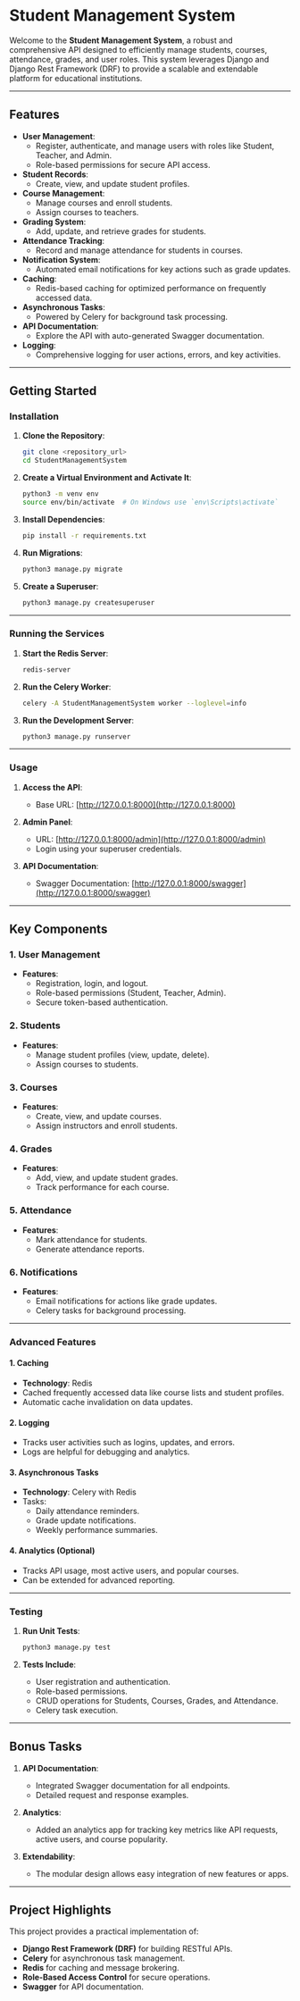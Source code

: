 # Student Management System

Welcome to the **Student Management System**, a robust and comprehensive API designed to efficiently manage students, courses, attendance, grades, and user roles. This system leverages Django and Django Rest Framework (DRF) to provide a scalable and extendable platform for educational institutions.

---

## Features

- **User Management**:
  - Register, authenticate, and manage users with roles like Student, Teacher, and Admin.
  - Role-based permissions for secure API access.
- **Student Records**:
  - Create, view, and update student profiles.
- **Course Management**:
  - Manage courses and enroll students.
  - Assign courses to teachers.
- **Grading System**:
  - Add, update, and retrieve grades for students.
- **Attendance Tracking**:
  - Record and manage attendance for students in courses.
- **Notification System**:
  - Automated email notifications for key actions such as grade updates.
- **Caching**:
  - Redis-based caching for optimized performance on frequently accessed data.
- **Asynchronous Tasks**:
  - Powered by Celery for background task processing.
- **API Documentation**:
  - Explore the API with auto-generated Swagger documentation.
- **Logging**:
  - Comprehensive logging for user actions, errors, and key activities.

---

## Getting Started

### Installation

1. **Clone the Repository**:
   ```bash
   git clone <repository_url>
   cd StudentManagementSystem
   ```

2. **Create a Virtual Environment and Activate It**:
   ```bash
   python3 -m venv env
   source env/bin/activate  # On Windows use `env\Scripts\activate`
   ```

3. **Install Dependencies**:
   ```bash
   pip install -r requirements.txt
   ```

4. **Run Migrations**:
   ```bash
   python3 manage.py migrate
   ```

5. **Create a Superuser**:
   ```bash
   python3 manage.py createsuperuser
   ```

---

### Running the Services

1. **Start the Redis Server**:
   ```bash
   redis-server
   ```

2. **Run the Celery Worker**:
   ```bash
   celery -A StudentManagementSystem worker --loglevel=info
   ```

3. **Run the Development Server**:
   ```bash
   python3 manage.py runserver
   ```

---

### Usage

1. **Access the API**:
   - Base URL: [http://127.0.0.1:8000](http://127.0.0.1:8000)

2. **Admin Panel**:
   - URL: [http://127.0.0.1:8000/admin](http://127.0.0.1:8000/admin)
   - Login using your superuser credentials.

3. **API Documentation**:
   - Swagger Documentation: [http://127.0.0.1:8000/swagger](http://127.0.0.1:8000/swagger)

---

## Key Components

### 1. User Management
- **Features**:
  - Registration, login, and logout.
  - Role-based permissions (Student, Teacher, Admin).
  - Secure token-based authentication.

### 2. Students
- **Features**:
  - Manage student profiles (view, update, delete).
  - Assign courses to students.

### 3. Courses
- **Features**:
  - Create, view, and update courses.
  - Assign instructors and enroll students.

### 4. Grades
- **Features**:
  - Add, view, and update student grades.
  - Track performance for each course.

### 5. Attendance
- **Features**:
  - Mark attendance for students.
  - Generate attendance reports.

### 6. Notifications
- **Features**:
  - Email notifications for actions like grade updates.
  - Celery tasks for background processing.

---

### Advanced Features

#### 1. Caching
- **Technology**: Redis
- Cached frequently accessed data like course lists and student profiles.
- Automatic cache invalidation on data updates.

#### 2. Logging
- Tracks user activities such as logins, updates, and errors.
- Logs are helpful for debugging and analytics.

#### 3. Asynchronous Tasks
- **Technology**: Celery with Redis
- Tasks:
  - Daily attendance reminders.
  - Grade update notifications.
  - Weekly performance summaries.

#### 4. Analytics (Optional)
- Tracks API usage, most active users, and popular courses.
- Can be extended for advanced reporting.

---

### Testing

1. **Run Unit Tests**:
   ```bash
   python3 manage.py test
   ```

2. **Tests Include**:
   - User registration and authentication.
   - Role-based permissions.
   - CRUD operations for Students, Courses, Grades, and Attendance.
   - Celery task execution.

---

## Bonus Tasks

1. **API Documentation**:
   - Integrated Swagger documentation for all endpoints.
   - Detailed request and response examples.

2. **Analytics**:
   - Added an analytics app for tracking key metrics like API requests, active users, and course popularity.

3. **Extendability**:
   - The modular design allows easy integration of new features or apps.

---

## Project Highlights

This project provides a practical implementation of:
- **Django Rest Framework (DRF)** for building RESTful APIs.
- **Celery** for asynchronous task management.
- **Redis** for caching and message brokering.
- **Role-Based Access Control** for secure operations.
- **Swagger** for API documentation.
